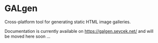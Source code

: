 GALgen
======

Cross-platform tool for generating static HTML image galleries.

Documentation is currently available on https://galgen.seycek.net/
and will be moved here soon ...